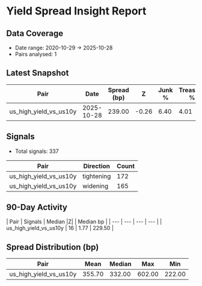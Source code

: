 # Yield Spread Insight Report

## Data Coverage
- Date range: 2020-10-29 → 2025-10-28
- Pairs analysed: 1

## Latest Snapshot
| Pair | Date | Spread (bp) | Z | Junk % | Treasury % |
| --- | --- | --- | --- | --- | --- |
| us_high_yield_vs_us10y | 2025-10-28 | 239.00 | -0.26 | 6.40 | 4.01 |

## Signals
- Total signals: 337

| Pair | Direction | Count |
| --- | --- | --- |
| us_high_yield_vs_us10y | tightening | 172 |
| us_high_yield_vs_us10y | widening | 165 |

## 90-Day Activity
| Pair | Signals | Median |Z| | Median bp |
| --- | --- | --- | --- |
| us_high_yield_vs_us10y | 16 | 1.77 | 229.50 |

## Spread Distribution (bp)
| Pair | Mean | Median | Max | Min |
| --- | --- | --- | --- | --- |
| us_high_yield_vs_us10y | 355.70 | 332.00 | 602.00 | 222.00 |
